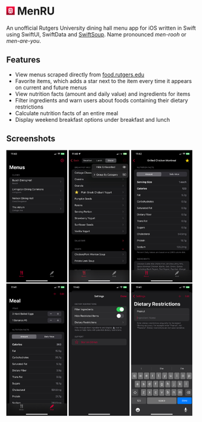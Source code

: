 # <img src="MenRU/Assets.xcassets/AppIcon.appiconset/MenRU.png" width="22" /> MenRU
An unofficial Rutgers University dining hall menu app for iOS written in Swift using SwiftUI, SwiftData and [SwiftSoup](https://github.com/scinfu/SwiftSoup). Name pronounced *men-rooh* or *men-are-you*.

## Features
- View menus scraped directly from [food.rutgers.edu](https://food.rutgers.edu)
- Favorite items, which adds a star next to the item every time it appears on current and future menus
- View nutrition facts (amount and daily value) and ingredients for items
- Filter ingredients and warn users about foods containing their dietary restrictions
- Calculate nutrition facts of an entire meal
- Display weekend breakfast options under breakfast and lunch

## Screenshots
<div display="flex">
  <img src="./screenshots/menus.png" width="32%">
  <img src="./screenshots/menu.png" width="32%">
  <img src="./screenshots/item.png" width="32%">
  <img src="./screenshots/meal.png" width="32%">
  <img src="./screenshots/settings.png" width="32%">
  <img src="./screenshots/add-restriction.png" width="32%">
</div>
